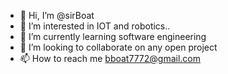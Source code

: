 - 👋 Hi, I’m @sirBoat
- 👀 I’m interested in IOT and robotics..
- 🌱 I’m currently learning software engineering
- 💞️ I’m looking to collaborate on any open project
- 📫 How to reach me bboat7772@gmail.com

<!---
sirBoat/sirBoat is a ✨ special ✨ repository because its `README.md` (this file) appears on your GitHub profile.
You can click the Preview link to take a look at your changes.
--->
